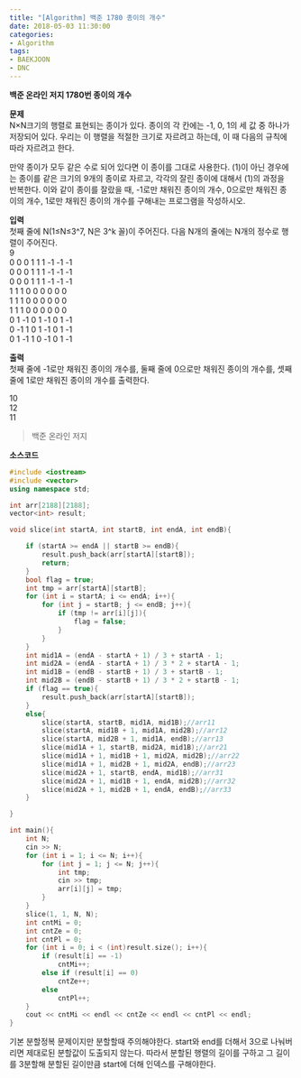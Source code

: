 ```yaml
---
title: "[Algorithm] 백준 1780 종이의 개수"
date: 2018-05-03 11:30:00
categories:
- Algorithm
tags:
- BAEKJOON
- DNC
---
```

**백준 온라인 저지 1780번 종이의 개수**
<br/>

**문제**<br/>
N×N크기의 행렬로 표현되는 종이가 있다. 종이의 각 칸에는 -1, 0, 1의 세 값 중 하나가 저장되어 있다. 우리는 이 행렬을 적절한 크기로 자르려고 하는데, 이 때 다음의 규칙에 따라 자르려고 한다.

만약 종이가 모두 같은 수로 되어 있다면 이 종이를 그대로 사용한다.
(1)이 아닌 경우에는 종이를 같은 크기의 9개의 종이로 자르고, 각각의 잘린 종이에 대해서 (1)의 과정을 반복한다.
이와 같이 종이를 잘랐을 때, -1로만 채워진 종이의 개수, 0으로만 채워진 종이의 개수, 1로만 채워진 종이의 개수를 구해내는 프로그램을 작성하시오.
<br/>

**입력**<br/>
첫째 줄에 N(1≤N≤3^7, N은 3^k 꼴)이 주어진다. 다음 N개의 줄에는 N개의 정수로 행렬이 주어진다.
<br/>
9<br/>
0 0 0 1 1 1 -1 -1 -1<br/>
0 0 0 1 1 1 -1 -1 -1<br/>
0 0 0 1 1 1 -1 -1 -1<br/>
1 1 1 0 0 0 0 0 0<br/>
1 1 1 0 0 0 0 0 0<br/>
1 1 1 0 0 0 0 0 0<br/>
0 1 -1 0 1 -1 0 1 -1<br/>
0 -1 1 0 1 -1 0 1 -1<br/>
0 1 -1 1 0 -1 0 1 -1<br/>

**출력**<br/>
첫째 줄에 -1로만 채워진 종이의 개수를, 둘째 줄에 0으로만 채워진 종이의 개수를, 셋째 줄에 1로만 채워진 종이의 개수를 출력한다.<br/>

10<br/>
12<br/>
11<br/>
>백준 온라인 저지

**소스코드**
```c++
#include <iostream>
#include <vector>
using namespace std;

int arr[2188][2188];
vector<int> result;

void slice(int startA, int startB, int endA, int endB){

	if (startA >= endA || startB >= endB){
		result.push_back(arr[startA][startB]);
		return;
	}
	bool flag = true;
	int tmp = arr[startA][startB];
	for (int i = startA; i <= endA; i++){
		for (int j = startB; j <= endB; j++){
			if (tmp != arr[i][j]){
				flag = false;
			}
		}
	}
	int mid1A = (endA - startA + 1) / 3 + startA - 1;
	int mid2A = (endA - startA + 1) / 3 * 2 + startA - 1;
	int mid1B = (endB - startB + 1) / 3 + startB - 1;
	int mid2B = (endB - startB + 1) / 3 * 2 + startB - 1;
	if (flag == true){
		result.push_back(arr[startA][startB]);
	}
	else{
		slice(startA, startB, mid1A, mid1B);//arr11
		slice(startA, mid1B + 1, mid1A, mid2B);//arr12
		slice(startA, mid2B + 1, mid1A, endB);//arr13
		slice(mid1A + 1, startB, mid2A, mid1B);//arr21
		slice(mid1A + 1, mid1B + 1, mid2A, mid2B);//arr22
		slice(mid1A + 1, mid2B + 1, mid2A, endB);//arr23
		slice(mid2A + 1, startB, endA, mid1B);//arr31
		slice(mid2A + 1, mid1B + 1, endA, mid2B);//arr32
		slice(mid2A + 1, mid2B + 1, endA, endB);//arr33
	}

}

int main(){
	int N;
	cin >> N;
	for (int i = 1; i <= N; i++){
		for (int j = 1; j <= N; j++){
			int tmp;
			cin >> tmp;
			arr[i][j] = tmp;
		}
	}
	slice(1, 1, N, N);
	int cntMi = 0;
	int cntZe = 0;
	int cntPl = 0;
	for (int i = 0; i < (int)result.size(); i++){
		if (result[i] == -1)
			cntMi++;
		else if (result[i] == 0)
			cntZe++;
		else
			cntPl++;
	}
	cout << cntMi << endl << cntZe << endl << cntPl << endl;
}
```
기본 분할정복 문제이지만 분할할때 주의해야한다.
start와 end를 더해서 3으로 나눠버리면 제대로된 분할값이 도출되지 않는다. 따라서 분할된 행렬의 길이를 구하고 그 길이를 3분할해 분할된 길이만큼 start에 더해 인덱스를 구해야한다.
